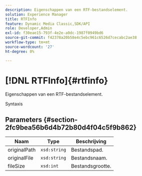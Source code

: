 ```yaml
---
description: Eigenschappen van een RTF-bestandselement.
solution: Experience Manager
title: RTFInfo
feature: Dynamic Media Classic,SDK/API
role: Developer,Admin
exl-id: f30eae15-793f-4e2e-a0dc-1987f0949bd6
source-git-commit: f42378a20b58e4c5ebc961c6526d7cecabc2ae38
workflow-type: tm+mt
source-wordcount: '27'
ht-degree: 0%

---
```


# [!DNL RTFInfo]{#rtfinfo}

Eigenschappen van een RTF-bestandselement.

Syntaxis

## Parameters {#section-2fc9bea56b6d4b72b80d4f04c5f9b862}

| Naam | Type | Beschrijving |
|---|---|---|
| originalPath | `xsd:string` | Bestandspad. |
| originalFile | `xsd:string` | Bestandsnaam. |
| fileSize | `xsd:int` | Bestandsgrootte. |
